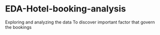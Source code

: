# EDA-Hotel-booking-analysis
Exploring and analyzing the data To discover important factor that govern the bookings

